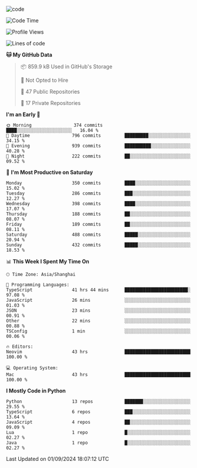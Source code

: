 
<!--
**liuyaanng/liuyaanng** is a ✨ _special_ ✨ repository because its `README.md` (this file) appears on your GitHub profile.

Here are some ideas to get you started:

- 🔭 I’m currently working on ...
- 🌱 I’m currently learning ...
- 👯 I’m looking to collaborate on ...
- 🤔 I’m looking for help with ...
- 💬 Ask me about ...
- 📫 How to reach me: ...
- 😄 Pronouns: ...
- ⚡ Fun fact: ...
-->


![code](https://cdn.jsdelivr.net/gh/liuyaanng/liuyaanng@1.0/code.gif) 

<!--START_SECTION:waka-->
![Code Time](http://img.shields.io/badge/Code%20Time-751%20hrs%2042%20mins-blue)

![Profile Views](http://img.shields.io/badge/Profile%20Views-0-blue)

![Lines of code](https://img.shields.io/badge/From%20Hello%20World%20I%27ve%20Written-14.7%20million%20lines%20of%20code-blue)

**🐱 My GitHub Data** 

> 📦 859.9 kB Used in GitHub's Storage 
 > 
> 🚫 Not Opted to Hire
 > 
> 📜 47 Public Repositories 
 > 
> 🔑 17 Private Repositories 
 > 
**I'm an Early 🐤** 

```text
🌞 Morning                374 commits         ████░░░░░░░░░░░░░░░░░░░░░   16.04 % 
🌆 Daytime                796 commits         █████████░░░░░░░░░░░░░░░░   34.15 % 
🌃 Evening                939 commits         ██████████░░░░░░░░░░░░░░░   40.28 % 
🌙 Night                  222 commits         ██░░░░░░░░░░░░░░░░░░░░░░░   09.52 % 
```
📅 **I'm Most Productive on Saturday** 

```text
Monday                   350 commits         ████░░░░░░░░░░░░░░░░░░░░░   15.02 % 
Tuesday                  286 commits         ███░░░░░░░░░░░░░░░░░░░░░░   12.27 % 
Wednesday                398 commits         ████░░░░░░░░░░░░░░░░░░░░░   17.07 % 
Thursday                 188 commits         ██░░░░░░░░░░░░░░░░░░░░░░░   08.07 % 
Friday                   189 commits         ██░░░░░░░░░░░░░░░░░░░░░░░   08.11 % 
Saturday                 488 commits         █████░░░░░░░░░░░░░░░░░░░░   20.94 % 
Sunday                   432 commits         █████░░░░░░░░░░░░░░░░░░░░   18.53 % 
```


📊 **This Week I Spent My Time On** 

```text
🕑︎ Time Zone: Asia/Shanghai

💬 Programming Languages: 
TypeScript               41 hrs 44 mins      ████████████████████████░   97.08 % 
JavaScript               26 mins             ░░░░░░░░░░░░░░░░░░░░░░░░░   01.03 % 
JSON                     23 mins             ░░░░░░░░░░░░░░░░░░░░░░░░░   00.91 % 
Other                    22 mins             ░░░░░░░░░░░░░░░░░░░░░░░░░   00.88 % 
TSConfig                 1 min               ░░░░░░░░░░░░░░░░░░░░░░░░░   00.06 % 

🔥 Editors: 
Neovim                   43 hrs              █████████████████████████   100.00 % 

💻 Operating System: 
Mac                      43 hrs              █████████████████████████   100.00 % 
```

**I Mostly Code in Python** 

```text
Python                   13 repos            ███████░░░░░░░░░░░░░░░░░░   29.55 % 
TypeScript               6 repos             ███░░░░░░░░░░░░░░░░░░░░░░   13.64 % 
JavaScript               4 repos             ██░░░░░░░░░░░░░░░░░░░░░░░   09.09 % 
Lua                      1 repo              █░░░░░░░░░░░░░░░░░░░░░░░░   02.27 % 
Java                     1 repo              █░░░░░░░░░░░░░░░░░░░░░░░░   02.27 % 
```




 Last Updated on 01/09/2024 18:07:12 UTC
<!--END_SECTION:waka-->
